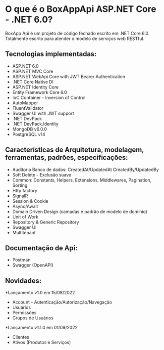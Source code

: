 # O que é o BoxAppApi ASP.NET Core - .NET 6.0?

BoxApp Api é um projeto de código fechado escrito em .NET Core 6.0.
Totalmente escrito para atender o modelo de serviços web RESTful.

## Tecnologias implementadas:

* ASP.NET 6.0
* ASP.NET MVC Core
* ASP.NET WebApi Core with JWT Bearer Authentication
* .NET Core Native DI
* ASP.NET Identity Core
* Entity Framework Core 6.0
* IoC Container - Inversion of Control
* AutoMapper
* FluentValidator
* Swagger UI with JWT support
* .NET DevPack
* .NET DevPack.Identity
* MongoDB v6.0.0
* PostgreSQL v14

## Características de Arquitetura, modelagem, ferramentas, padrões, especificações:

* Auditoria Banco de dados: CreatedAt/UpdatedAt CreatedBy/UpdatedBy
* Soft Delete - Exclusão suave
* Common: Constants, Helpers, Extensions, Middlewares, Pagination, Sorting
* Http factory
* SignalR
* Session & Cookie
* Async/Await
* Domain Driven Design (camadas e padrão de modelo de domínio)
* Unit of Work
* Repository & Generic Repository
* Swagger UI
* Multitenant

## Documentação de Api:

* Postman
* Swagger (OpenAPI)

## Novidades:

*Lançamento v1.0 em 15/08/2022
  * Account - Autenticação/Autorização/Navegação
  * Usuários
  * Permissões
  * Grupos de Usuários
 
*Lançamento v1.1.0 em 01/09/2022
  * Clientes
  * Ativos (Produtos e Serviços)
